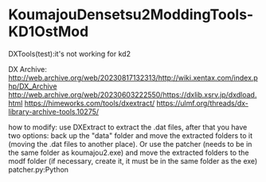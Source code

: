 # KoumajouDensetsu2ModdingTools-KD1OstMod
DXTools(test):it's not working for kd2

DX Archive:
http://web.archive.org/web/20230817132313/http://wiki.xentax.com/index.php/DX_Archive
http://web.archive.org/web/20230603222550/https://dxlib.xsrv.jp/dxdload.html
https://himeworks.com/tools/dxextract/
https://ulmf.org/threads/dx-library-archive-tools.10275/

how to modify:
use DXExtract to extract the .dat files, after that you have two options: back up the "data" folder and move the extracted folders to it (moving the .dat files to another place).
Or use the patcher (needs to be in the same folder as koumajou2.exe)
and move the extracted folders to the modf folder (if necessary, create it, it must be in the same folder as the exe)
patcher.py:Python
